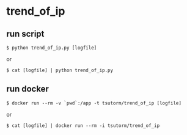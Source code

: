 # trend_of_ip


## run script

```
$ python trend_of_ip.py [logfile]
```

or

```
$ cat [logfile] | python trend_of_ip.py
```

## run docker

```
$ docker run --rm -v `pwd`:/app -t tsutorm/trend_of_ip [logfile]
```

or

```
$ cat [logfile] | docker run --rm -i tsutorm/trend_of_ip
```
